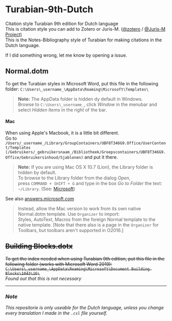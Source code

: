 # Turabian-9th-Dutch
Citation style Turabian 9th edition for Dutch language </br>
This is citation style you can add to Zotero or Juris-M. ([@zotero](https://github.com/zotero) / [@Juris-M Project)](https://github.com/Juris-M)  </br>
This is the Notes-Bibliography style of Turabian for making citations in the Dutch language. </p>
If I did something wrong, let me know by opening a issue.

## Normal.dotm
To get the Turabian styles in Microsoft Word, put this file in the following folder: `C:\Users\_username_\AppData\Roaming\Microsoft\Templates\`
> **Note:** The AppData folder is hidden dy default in Windows. <br>
> Browse to `C:\Users\_username_`, click *Window* in the menubar and select *Hidden Items* in the right of the bar.

#### Mac
When using Apple's Macbook, it is a little bit different. </br>
Go to `/Users/_username_/Library/GroupContainers/UBF8T346G9.Office/UserContent/Templates` </br>
`(/Gebruikers/_gebruikersnaam_/Bibliotheek/Groepscontainers/UBF8T346G9.Office/Gebruikersinhoud/Sjablonen)` and put it there.
> **Note:** If you are using Mac OS X 10.7 (Lion), the Library folder is hidden by default. </br>
> To browse to the Library folder from the dialog *Open*, </br>
> press `COMMAND + SHIFT + G` and type in the box *Go to Folder* the text: `~/Library`. (See: [Microsoft](https://support.microsoft.com/nl-nl/office/standaardinstellingen-voor-nieuwe-documenten-wijzigen-430b4132-e129-46e4-97d2-19c326352c7f)) </p>

See also [answers.microsoft.com](https://answers.microsoft.com/en-us/msoffice/forum/all/why-keyboard-shortcuts-in-windows-normaldot-are/d4b811c1-719f-46df-bfad-9154db2c3c52)
> Instead, allow the Mac version to work from its own native Normal.dotm template. Use `Organizer` to import: </br>
> Styles, AutoText, Macros from the foreign Normal template to the native template. [Note that there also is a page in the `Organizer` for Toolbars, but toolbars aren't supported in O2016.]

## ~~Building Blocks.dotx~~ 
~~To get the index needed when using Turabian 9th edition, put this file in the following folder (works with Microsoft Word 2019): </br>
`C:\Users\_username_\AppData\Roaming\Microsoft\Document Building Blocks\1043\16\`~~ </br>
*Found out that this is not necessary*

***
### *Note*
*This repositorie is only useable for the Dutch language, unless you change every translation I made in the `.csl` file yourself.*
